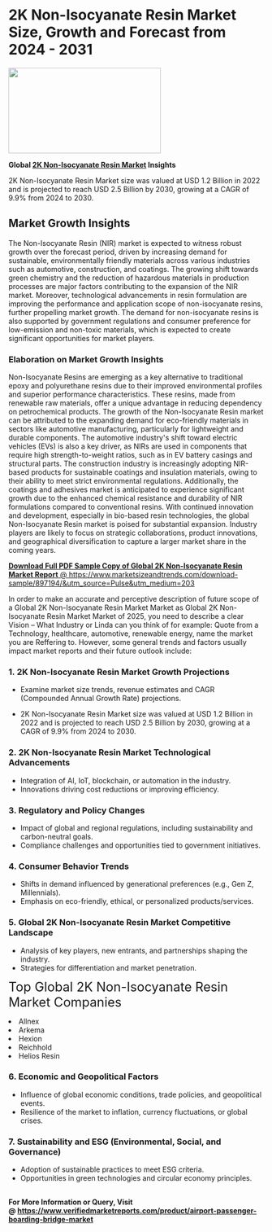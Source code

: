 <H1>2K Non-Isocyanate Resin Market Size, Growth and Forecast from 2024 - 2031</H1><img class="aligncenter size-medium wp-image-584254" src="https://thirdeyenews.in/wp-content/uploads/2024/09/Global-Market-Research-300x168.jpeg" alt="" width="300" height="168" /><p><strong>Global&nbsp;<a href="https://www.marketsizeandtrends.com/download-sample/897194/&amp;utm_source=Pulse&amp;utm_medium=203">2K Non-Isocyanate Resin Market</a> Insights</strong></p><p>2K Non-Isocyanate Resin Market size was valued at USD 1.2 Billion in 2022 and is projected to reach USD 2.5 Billion by 2030, growing at a CAGR of 9.9% from 2024 to 2030.</p><p><h2>Market Growth Insights</h2> <p>The Non-Isocyanate Resin (NIR) market is expected to witness robust growth over the forecast period, driven by increasing demand for sustainable, environmentally friendly materials across various industries such as automotive, construction, and coatings. The growing shift towards green chemistry and the reduction of hazardous materials in production processes are major factors contributing to the expansion of the NIR market. Moreover, technological advancements in resin formulation are improving the performance and application scope of non-isocyanate resins, further propelling market growth. The demand for non-isocyanate resins is also supported by government regulations and consumer preference for low-emission and non-toxic materials, which is expected to create significant opportunities for market players.</p> <p><a href="download-sample-link"></a></p> <h3>Elaboration on Market Growth Insights</h3> <p>Non-Isocyanate Resins are emerging as a key alternative to traditional epoxy and polyurethane resins due to their improved environmental profiles and superior performance characteristics. These resins, made from renewable raw materials, offer a unique advantage in reducing dependency on petrochemical products. The growth of the Non-Isocyanate Resin market can be attributed to the expanding demand for eco-friendly materials in sectors like automotive manufacturing, particularly for lightweight and durable components. The automotive industry's shift toward electric vehicles (EVs) is also a key driver, as NIRs are used in components that require high strength-to-weight ratios, such as in EV battery casings and structural parts. The construction industry is increasingly adopting NIR-based products for sustainable coatings and insulation materials, owing to their ability to meet strict environmental regulations. Additionally, the coatings and adhesives market is anticipated to experience significant growth due to the enhanced chemical resistance and durability of NIR formulations compared to conventional resins. With continued innovation and development, especially in bio-based resin technologies, the global Non-Isocyanate Resin market is poised for substantial expansion. Industry players are likely to focus on strategic collaborations, product innovations, and geographical diversification to capture a larger market share in the coming years.</p> <p><a href="get-more-link"></p><p><span class=""><strong>Download Full PDF Sample Copy of Global 2K Non-Isocyanate Resin Market Report</strong> @ <a href="https://www.marketsizeandtrends.com/download-sample/897194/&amp;utm_source=Pulse&amp;utm_medium=203" target="_blank">https://www.marketsizeandtrends.com/download-sample/897194/&amp;utm_source=Pulse&amp;utm_medium=203</a></span></p><p>In order to make an accurate and perceptive description of future scope of a Global&nbsp;2K Non-Isocyanate Resin Market Market as Global&nbsp;2K Non-Isocyanate Resin Market Market of 2025, you need to describe a clear Vision &ndash; What Industry or Linda can you think of for example: Quote from a Technology, healthcare, automotive, renewable energy, name the market you are Reffering to. However, some general trends and factors usually impact market reports and their future outlook include:</p><h3>1.&nbsp;<strong>2K Non-Isocyanate Resin Market Growth Projections</strong></h3><ul><li>Examine market size trends, revenue estimates and CAGR (Compounded Annual Growth Rate) projections.</li><li><p>2K Non-Isocyanate Resin Market size was valued at USD 1.2 Billion in 2022 and is projected to reach USD 2.5 Billion by 2030, growing at a CAGR of 9.9% from 2024 to 2030.</p></li></ul><h3>2.&nbsp;<strong>2K Non-Isocyanate Resin Market Technological Advancements</strong></h3><ul><li>Integration of AI, IoT, blockchain, or automation in the industry.</li><li>Innovations driving cost reductions or improving efficiency.</li></ul><h3>3.&nbsp;<strong>Regulatory and Policy Changes</strong></h3><ul><li>Impact of global and regional regulations, including sustainability and carbon-neutral goals.</li><li>Compliance challenges and opportunities tied to government initiatives.</li></ul><h3>4.&nbsp;<strong>Consumer Behavior Trends</strong></h3><ul><li>Shifts in demand influenced by generational preferences (e.g., Gen Z, Millennials).</li><li>Emphasis on eco-friendly, ethical, or personalized products/services.</li></ul><h3>5.&nbsp;<strong>Global 2K Non-Isocyanate Resin Market Competitive Landscape</strong></h3><ul><li>Analysis of key players, new entrants, and partnerships shaping the industry.</li><li>Strategies for differentiation and market penetration.</li></ul><p data-pm-slice="1 1 []"><span style="color: inherit; font-family: inherit; font-size: 25px;">Top Global 2K Non-Isocyanate Resin Market Companies</span></p><div class="" data-test-id=""><p><li>Allnex</li><li> Arkema</li><li> Hexion</li><li> Reichhold</li><li> Helios Resin</li></p></div><h3>6.&nbsp;<strong>Economic and Geopolitical Factors</strong></h3><ul><li>Influence of global economic conditions, trade policies, and geopolitical events.</li><li>Resilience of the market to inflation, currency fluctuations, or global crises.</li></ul><h3>7.&nbsp;<strong>Sustainability and ESG (Environmental, Social, and Governance)</strong></h3><ul><li>Adoption of sustainable practices to meet ESG criteria.</li><li>Opportunities in green technologies and circular economy principles.</li></ul><h2><strong style="font-size: 14px;">For More Information or Query, Visit @&nbsp;</strong><a style="background-color: #ffffff; font-size: 14px;" href="https://www.marketsizeandtrends.com/report/2k-non-isocyanate-resin-market/" target="_blank">https://www.verifiedmarketreports.com/product/airport-passenger-boarding-bridge-market</a></h2>
